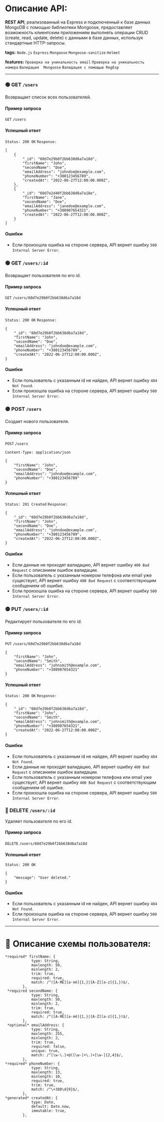 # Описание API:
**REST API**, реализованный на Express и подключенный к базе данных MongoDB с помощью библиотеки Mongoose, предоставляет возможность клиентским приложениям выполнять операции CRUD (create, read, update, delete) с данными в базе данных, используя стандартные HTTP-запросы.

**tags:** `Node.js` `Express`  `Mongoose`  `Mongoose-sanitize`  `Helmet`

**features:** `Проверка на уникальность email` `Проверка на уникальность номера` `Валидация  Mongoose` `Валидация с помощью RegExp` 

--- 


### 🟢 GET `/users`

Возвращает список всех пользователей.

#### Пример запроса

`GET` `/users`

#### Успешный ответ
`Status: 200 OK`
`Response:`
```
[
    {
        "_id": "60d7e29b0f2bb638d6a7a18d",
        "firstName": "John",
        "secondName": "Doe",
        "emailAddress": "johndoe@example.com",
        "phoneNumber": "+380123456789",
        "createdAt": "2022-06-27T12:00:00.000Z",
    },
    {
        "_id": "60d7e2d40f2bb638d6a7a18e",
        "firstName": "Jane",
        "secondName": "Doe",
        "emailAddress": "janedoe@example.com",
        "phoneNumber": "+380987654321",
        "createdAt": "2022-06-27T12:00:00.000Z",
    }
]
```

#### Ошибки

- Если произошла ошибка на стороне сервера, API вернет ошибку `500 Internal Server Error`.

### 🟢 GET `/users/:id`

Возвращает пользователя по его id.

#### Пример запроса

`GET` `/users/60d7e29b0f2bb638d6a7a18d`


#### Успешный ответ
`Status: 200 OK`
`Response:`
```
{
    "_id": "60d7e29b0f2bb638d6a7a18d",
    "firstName": "John",
    "secondName": "Doe",
    "emailAddress": "johndoe@example.com",
    "phoneNumber": "+380123456789",
    "createdAt": "2022-06-27T12:00:00.000Z",
}
```

#### Ошибки

- Если пользователь с указанным id не найден, API вернет ошибку `404 Not Found`.
- Если произошла ошибка на стороне сервера, API вернет ошибку `500 Internal Server Error`.

### 🟣 POST `/users`

Создает нового пользователя.

#### Пример запроса
`POST` `/users`

`Content-Type: application/json`
```
{
    "firstName": "John",
    "secondName": "Doe",
    "emailAddress": "johndoe@example.com",
    "phoneNumber": "+380123456789"
}
```

#### Успешный ответ
`Status: 201 Created`
`Response:`
```
{
    "_id": "60d7e29b0f2bb638d6a7a18d",
    "firstName": "John",
    "secondName": "Doe",
    "emailAddress": "johndoe@example.com",
    "phoneNumber": "+380123456789",
    "createdAt": "2022-06-27T12:00:00.000Z",
}
```

#### Ошибки

- Если данные не проходят валидацию, API вернет ошибку `400 Bad Request` с описанием ошибок валидации.
- Если пользователь с указанным номером телефона или email уже существует, API вернет ошибку `400 Bad Request` с соответствующим сообщением об ошибке.
- Если произошла ошибка на стороне сервера, API вернет ошибку `500 Internal Server Error`.

###  🟡 PUT `/users/:id`

Редактирует пользователя по его id.

#### Пример запроса

`PUT` `/users/60d7e29b0f2bb638d6a7a18d`
```
{
    "firstName": "John",
    "secondName": "Smith",
    "emailAddress": "johnsmith@example.com",
    "phoneNumber": "+380987654321"
}
```

#### Успешный ответ

`Status: 200 OK` `Response:`
```
{
    "_id": "60d7e29b0f2bb638d6a7a18d",
    "firstName": "John",
    "secondName": "Smith",
    "emailAddress": "johnsmith@example.com",
    "phoneNumber": "+380987654321",
    "createdAt": "2022-06-27T12:00:00.000Z",
}
```

#### Ошибки

- Если пользователь с указанным id не найден, API вернет ошибку `404 Not Found`.
- Если данные не проходят валидацию, API вернет ошибку `400 Bad Request` с описанием ошибок валидации.
- Если пользователь с указанным номером телефона или email уже существует, API вернет ошибку `400 Bad Request` с соответствующим сообщением об ошибке.
- Если произошла ошибка на стороне сервера, API вернет ошибку `500 Internal Server Error`.

### 🔴 DELETE `/users/:id`

Удаляет пользователя по его id.

#### Пример запроса


`DELETE` `/users/60d7e29b0f2bb638d6a7a18d`

#### Успешный ответ

`Status: 200 OK`
```
{
    "message": "User deleted."
}
```

#### Ошибки

- Если пользователь с указанным id не найден, API вернет ошибку `404 Not Found`.
- Если произошла ошибка на стороне сервера, API вернет ошибку `500 Internal Server Error`.

--- 

# 👤 Описание схемы пользователя:

```
*required* firstName: {
            type: String,
            maxlength: 50,
            minlength: 2,
            trim: true,
            required: true,
            match: /^([А-ЯЁ][а-яё]{1,}|[A-Z][a-z]{1,})$/,
        },
 *required secondName: {
            type: String,
            maxlength: 50,
            minlength: 2,
            trim: true,
            required: true,
            match: /^([А-ЯЁ][а-яё]{1,}|[A-Z][a-z]{1,})$/,
        },
 *optional* emailAddress: {
            type: String,
            maxlength: 255,
            minlength: 2,
            trim: true,
            required: false,
            unique: true,
            match: /^[\w-\.]+@([\w-]+\.)+[\w-]{2,4}$/,
        },
*required* phoneNumber: {
            type: String,
            maxlength: 13,
            minlength: 10,
            required: true,
            trim: true,
            match: /^\+380\d{9}$/,
        },
*generated* createdAt: {
            type: Date,
            default: Date.now,
            immutable: true,
        },
```
